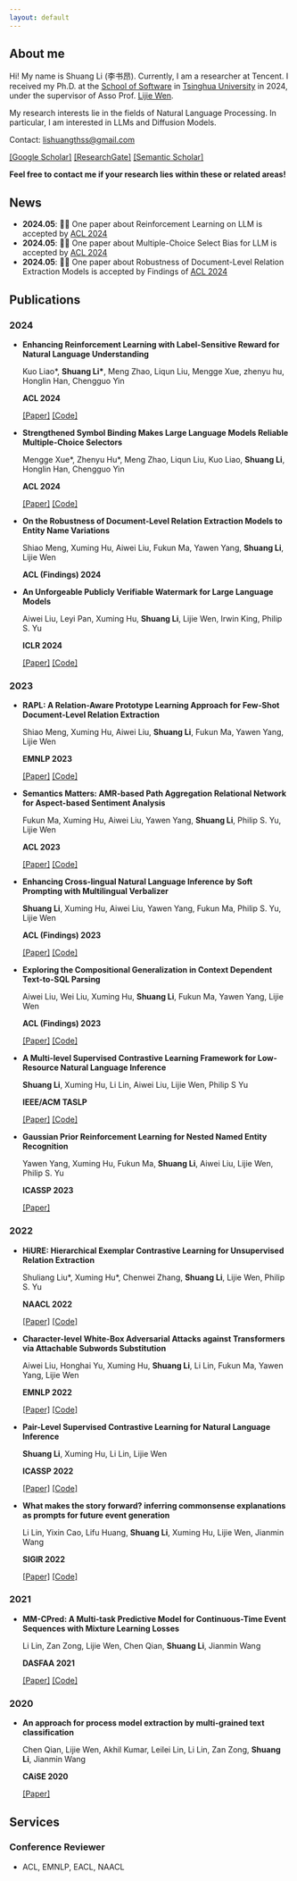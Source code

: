 ```yaml
---
layout: default
---
```


## About me

Hi! My name is Shuang Li (李书昂). Currently, I am a researcher at Tencent. I received my Ph.D. at the [School of Software](https://www.thss.tsinghua.edu.cn/) in [Tsinghua University](https://www.tsinghua.edu.cn/) in 2024, under the supervisor of Asso Prof. [Lijie Wen](https://www.thss.tsinghua.edu.cn/faculty/wenlijie.htm).

My research interests lie in the fields of Natural Language Processing. In particular, I am interested in LLMs and Diffusion Models.

Contact: <lishuangthss@gmail.com>

[[Google Scholar]](https://scholar.google.com/citations?user=LSTOX04AAAAJ&hl=en) [[ResearchGate]](https://www.researchgate.net/profile/Shuang-Li-64) [[Semantic Scholar]](https://www.semanticscholar.org/author/Shuang-Li/2133436155)

**Feel free to contact me if your research lies within these or related areas!**

## News

- **2024.05**: 🎉🎉 One paper about Reinforcement Learning on LLM is accepted by [ACL 2024](https://2024.aclweb.org/)
- **2024.05**: 🎉🎉 One paper about Multiple-Choice Select Bias for LLM is accepted by [ACL 2024](https://2024.aclweb.org/)
- **2024.05**: 🎉🎉 One paper about Robustness of Document-Level Relation Extraction Models is accepted by Findings of [ACL 2024](https://2024.aclweb.org/)

## Publications

### 2024
- **Enhancing Reinforcement Learning with Label-Sensitive Reward for Natural Language Understanding**

  Kuo Liao\*, **Shuang Li\***, Meng Zhao, Liqun Liu, Mengge Xue, zhenyu hu, Honglin Han, Chengguo Yin

  **ACL 2024**

  [[Paper]](https://arxiv.org/abs/2405.19763) [[Code]](https://github.com/MagiaSN/ACL2024_RLLR)

- **Strengthened Symbol Binding Makes Large Language Models Reliable Multiple-Choice Selectors**

  Mengge Xue\*, Zhenyu Hu\*, Meng Zhao, Liqun Liu, Kuo Liao, **Shuang Li**, Honglin Han, Chengguo Yin

  **ACL 2024**

  [[Paper]]() [[Code]](https://github.com/berryxue/PIF)

- **On the Robustness of Document-Level Relation Extraction Models to Entity Name Variations**

  Shiao Meng, Xuming Hu, Aiwei Liu, Fukun Ma, Yawen Yang, **Shuang Li**, Lijie Wen 

  **ACL (Findings) 2024**

- **An Unforgeable Publicly Verifiable Watermark for Large Language Models**

  Aiwei Liu, Leyi Pan, Xuming Hu, **Shuang Li**, Lijie Wen, Irwin King, Philip S. Yu
  
  **ICLR 2024**

  [[Paper]](https://arxiv.org/abs/2307.16230) [[Code]](https://github.com/THU-BPM/unforgeable_watermark)

### 2023

- **RAPL: A Relation-Aware Prototype Learning Approach for Few-Shot Document-Level Relation Extraction**

  Shiao Meng, Xuming Hu, Aiwei Liu, **Shuang Li**, Fukun Ma, Yawen Yang, Lijie Wen
   
  **EMNLP 2023**

  [[Paper]](https://aclanthology.org/2023.emnlp-main.316/) [[Code]](https://github.com/THU-BPM/RAPL)

- **Semantics Matters: AMR-based Path Aggregation Relational Network for Aspect-based Sentiment Analysis**

  Fukun Ma, Xuming Hu, Aiwei Liu, Yawen Yang, **Shuang Li**, Philip S. Yu, Lijie Wen
  
  **ACL 2023**

  [[Paper]](https://aclanthology.org/2023.acl-long.19.pdf) [[Code]](https://github.com/THU-BPM/APARN)

- **Enhancing Cross-lingual Natural Language Inference by Soft Prompting with Multilingual Verbalizer**

  **Shuang Li**, Xuming Hu, Aiwei Liu, Yawen Yang, Fukun Ma, Philip S. Yu, Lijie Wen
  
  **ACL (Findings) 2023**

  [[Paper]](https://aclanthology.org/2023.findings-acl.88.pdf) [[Code]](https://github.com/THU-BPM/SoftMV)

- **Exploring the Compositional Generalization in Context Dependent Text-to-SQL Parsing**

  Aiwei Liu, Wei Liu, Xuming Hu, **Shuang Li**, Fukun Ma, Yawen Yang, Lijie Wen
  
  **ACL (Findings) 2023**

  [[Paper]](https://aclanthology.org/2023.findings-acl.43.pdf) [[Code]](https://github.com/THU-BPM/CD-Text2SQL-CG)

- **A Multi-level Supervised Contrastive Learning Framework for Low-Resource Natural Language Inference**

  **Shuang Li**, Xuming Hu, Li Lin, Aiwei Liu, Lijie Wen, Philip S Yu
  
  **IEEE/ACM TASLP**

  [[Paper]](https://arxiv.org/pdf/2205.15550.pdf) [[Code]](https://github.com/THU-BPM/MultiSCL)

- **Gaussian Prior Reinforcement Learning for Nested Named Entity Recognition**

  Yawen Yang, Xuming Hu, Fukun Ma, **Shuang Li**, Aiwei Liu, Lijie Wen, Philip S. Yu
  
  **ICASSP 2023**

  [[Paper]](https://arxiv.org/pdf/2305.07266.pdf)

### 2022
  
- **HiURE: Hierarchical Exemplar Contrastive Learning for Unsupervised Relation Extraction**

  Shuliang Liu\*, Xuming Hu\*, Chenwei Zhang, **Shuang Li**, Lijie Wen, Philip S. Yu
  
  **NAACL 2022**

  [[Paper]](https://arxiv.org/abs/2205.02225) [[Code]](https://github.com/THU-BPM/HiURE)

- **Character-level White-Box Adversarial Attacks against Transformers via Attachable Subwords Substitution**
  
  Aiwei Liu, Honghai Yu, Xuming Hu, **Shuang Li**, Li Lin, Fukun Ma, Yawen Yang, Lijie Wen

  **EMNLP 2022**

  [[Paper]](https://arxiv.org/abs/2210.17004) [[Code]](https://github.com/THU-BPM/CWBA)

- **Pair-Level Supervised Contrastive Learning for Natural Language Inference**

  **Shuang Li**, Xuming Hu, Li Lin, Lijie Wen
  
  **ICASSP 2022**

  [[Paper]](https://arxiv.org/abs/2201.10927) [[Code]](https://github.com/THU-BPM/PairSCL)

- **What makes the story forward? inferring commonsense explanations as prompts for future event generation**

  Li Lin, Yixin Cao, Lifu Huang, **Shuang Li**, Xuming Hu, Lijie Wen, Jianmin Wang
  
  **SIGIR 2022**

  [[Paper]](https://arxiv.org/abs/2201.07099) [[Code]](https://github.com/THU-BPM/CoEP)

### 2021

- **MM-CPred: A Multi-task Predictive Model for Continuous-Time Event Sequences with Mixture Learning Losses**

  Li Lin, Zan Zong, Lijie Wen, Chen Qian, **Shuang Li**, Jianmin Wang
  
  **DASFAA 2021**

  [[Paper]](https://link.springer.com/chapter/10.1007/978-3-030-73194-6_34) [[Code]](https://github.com/veralily/DeepPred)

### 2020

- **An approach for process model extraction by multi-grained text classification**

  Chen Qian, Lijie Wen, Akhil Kumar, Leilei Lin, Li Lin, Zan Zong, **Shuang Li**, Jianmin Wang
  
  **CAiSE 2020**

  [[Paper]](https://link.springer.com/chapter/10.1007/978-3-030-49435-3_17)

## Services
### Conference Reviewer

- ACL, EMNLP, EACL, NAACL
